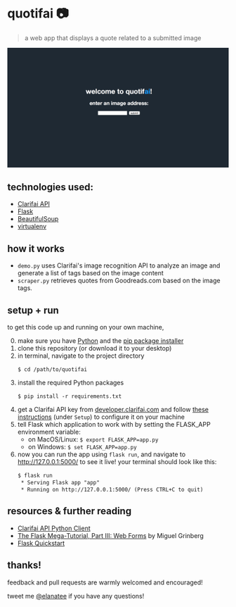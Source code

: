 # quotifai :camera:

> a web app that displays a quote related to a submitted image

<img src='static/quotifai.png'>

## technologies used:
- [Clarifai API](https://clarifai.com/developer/)
- [Flask](http://flask.pocoo.org/docs/0.11/quickstart/)
- [BeautifulSoup](https://www.crummy.com/software/BeautifulSoup/bs4/doc/)
- [virtualenv](http://docs.python-guide.org/en/latest/dev/virtualenvs/)

## how it works
- `demo.py` uses Clarifai's image recognition API to analyze an image and generate a list of tags based on the image content
- `scraper.py` retrieves quotes from Goodreads.com based on the image tags.

## setup + run
to get this code up and running on your own machine,

0. make sure you have [Python](https://www.python.org/downloads/) and the [pip package installer](https://pip.pypa.io/en/stable/installing/)
1. clone this repository (or download it to your desktop)
2. in terminal, navigate to the project directory
    ```
    $ cd /path/to/quotifai
    ```
3. install the required Python packages 
    ```
    $ pip install -r requirements.txt
    ```
4. get a Clarifai API key from [developer.clarifai.com](https://developer.clarifai.com) and follow [these instructions](https://github.com/Clarifai/clarifai-python) (under `Setup`) to configure it on your machine
5. tell Flask which application to work with by setting the FLASK_APP environment variable:
    - on MacOS/Linux: `$ export FLASK_APP=app.py`
    - on Windows: `$ set FLASK_APP=app.py`
6. now you can run the app using `flask run`, and navigate to http://127.0.0.1:5000/ to see it live! your terminal should look like this:
    ```
    $ flask run
     * Serving Flask app "app"
     * Running on http://127.0.0.1:5000/ (Press CTRL+C to quit)
    ```
## resources & further reading
- [Clarifai API Python Client](https://github.com/Clarifai/clarifai-python)
- [The Flask Mega-Tutorial, Part III: Web Forms](https://blog.miguelgrinberg.com/post/the-flask-mega-tutorial-part-iii-web-forms) by Miguel Grinberg
- [Flask Quickstart](http://flask.pocoo.org/docs/0.12/quickstart/#quickstart)

## thanks!
feedback and pull requests are warmly welcomed and encouraged! 

tweet me [@elanatee](https://twitter.com/elanatee) if you have any questions!